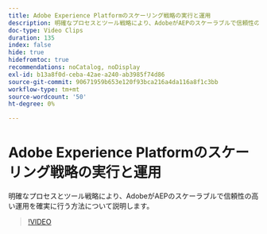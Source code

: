 ```yaml
---
title: Adobe Experience Platformのスケーリング戦略の実行と運用
description: 明確なプロセスとツール戦略により、AdobeがAEPのスケーラブルで信頼性の高い運用を確実に行う方法について説明します。
doc-type: Video Clips
duration: 135
index: false
hide: true
hidefromtoc: true
recommendations: noCatalog, noDisplay
exl-id: b13a8f0d-ceba-42ae-a240-ab3985f74d86
source-git-commit: 90671959b653e120f93bca216a4da116a8f1c3bb
workflow-type: tm+mt
source-wordcount: '50'
ht-degree: 0%

---
```


# Adobe Experience Platformのスケーリング戦略の実行と運用

明確なプロセスとツール戦略により、AdobeがAEPのスケーラブルで信頼性の高い運用を確実に行う方法について説明します。

<!-- 62_S655_3442541_134_run-and-operate-strategies-for-scaling-adobe-experience-platform -->
>[!VIDEO](https://video.tv.adobe.com/v/3461114/?learn=on&enablevpops=true&captions=jpn)
